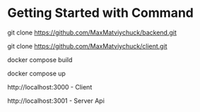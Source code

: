 # Getting Started with Command

git clone https://github.com/MaxMatviychuck/backend.git

git clone https://github.com/MaxMatviychuck/client.git

docker compose build

docker compose up

http://localhost:3000 - Client

http://localhost:3001 - Server Api
